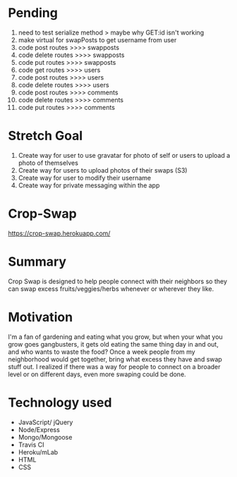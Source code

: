 # Pending
1. need to test serialize method > maybe why GET:id isn't working
1. make virtual for swapPosts to get username from user
1. code post routes >>>> swapposts
1. code delete routes  >>>> swapposts
1. code put routes  >>>> swapposts
1. code get routes >>>> users
1. code post routes >>>> users
1. code delete routes >>>> users
1. code post routes >>>> comments
1. code delete routes  >>>> comments
1. code put routes  >>>> comments



# Stretch Goal
1. Create way for user to use gravatar for photo of self or users to upload a
    photo of themselves
1. Create way for users to upload photos of their swaps (S3)
1. Create way for user to modify their username
1. Create way for private messaging within the app












# Crop-Swap
https://crop-swap.herokuapp.com/

# Summary
Crop Swap is designed to help people connect with their neighbors so they can swap excess fruits/veggies/herbs whenever or wherever they like.

# Motivation
I'm a fan of gardening and eating what you grow, but when your what you grow goes gangbusters, it gets old
eating the same thing day in and out, and who wants to waste the food? Once a week people from my neighborhood would get together, bring what excess they have and swap stuff out. I realized if there was a
way for people to connect on a broader level or on different days, even more swaping could be done.

# Technology used
* JavaScript/ jQuery
* Node/Express
* Mongo/Mongoose
* Travis CI
* Heroku/mLab
* HTML
* CSS
